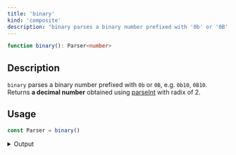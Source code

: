 ```yaml
---
title: 'binary'
kind: 'composite'
description: "binary parses a binary number prefixed with '0b' or '0B', e.g. '0b10', '0B10'. Returns a decimal number obtained using parseInt with radix of 2."
---
```


```typescript {{ withLineNumbers: false }}
function binary(): Parser<number>
```

## Description

`binary` parses a binary number prefixed with `0b` or `0B`, e.g. `0b10`, `0B10`. Returns **a decimal number** obtained using [parseInt] with radix of 2.

## Usage

```typescript
const Parser = binary()
```

<details>
  <summary>Output</summary>

  ### Success

  ```typescript
  run(Parser).with('0b10')

  {
    isOk: true,
    pos: 4,
    value: 2
  }
  ```

  ### Failure

  ```typescript
  run(Parser).with('b10')

  {
    isOk: false,
    pos: 0,
    expected: 'binary number'
  }
  ```
</details>

<!-- Links. -->

[parseInt]: https://developer.mozilla.org/en-US/docs/Web/JavaScript/Reference/Global_Objects/parseInt
